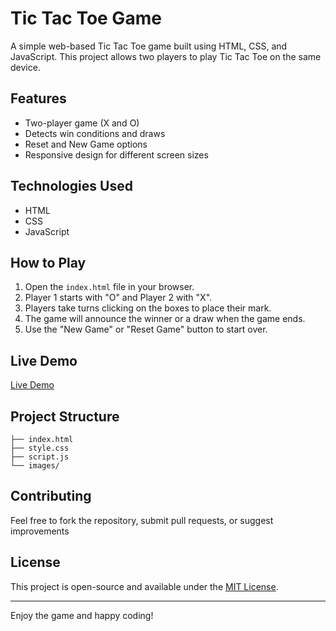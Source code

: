 # Tic Tac Toe Game

A simple web-based Tic Tac Toe game built using HTML, CSS, and JavaScript. This project allows two players to play Tic Tac Toe on the same device.

## Features

- Two-player game (X and O)
- Detects win conditions and draws
- Reset and New Game options
- Responsive design for different screen sizes

## Technologies Used

- HTML
- CSS
- JavaScript

## How to Play

1. Open the `index.html` file in your browser.
2. Player 1 starts with "O" and Player 2 with "X".
3. Players take turns clicking on the boxes to place their mark.
4. The game will announce the winner or a draw when the game ends.
5. Use the "New Game" or "Reset Game" button to start over.

## Live Demo

[Live Demo](https://anant5441.github.io/Tic-Tac-Toe/) 

## Project Structure

```
├── index.html
├── style.css
├── script.js
└── images/
```

## Contributing

Feel free to fork the repository, submit pull requests, or suggest improvements

## License

This project is open-source and available under the [MIT License](LICENSE).

---
Enjoy the game and happy coding!

